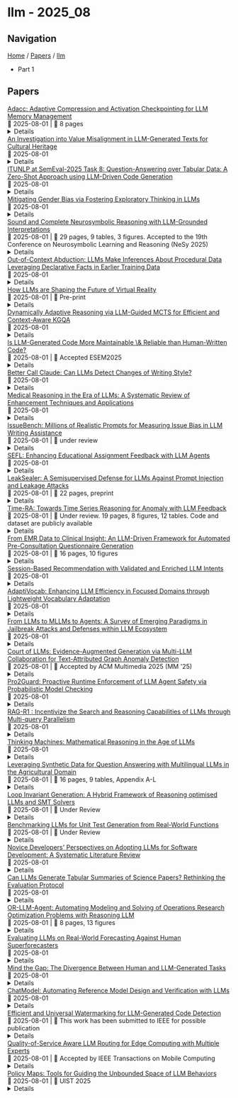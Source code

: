 # llm - 2025_08

## Navigation

[Home](https://arxcompass.github.io) / [Papers](https://arxcompass.github.io/papers) / [llm](https://arxcompass.github.io/papers/llm)

- Part 1

## Papers

<div class="paper-card">
    <div class="paper-title"><a href="http://arxiv.org/abs/2508.00806v1">Adacc: Adaptive Compression and Activation Checkpointing for LLM Memory Management</a></div>
    <div class="paper-meta">
      📅 2025-08-01
      | 💬 8 pages
    </div>
    <details class="paper-abstract">
      Training large language models often employs recomputation to alleviate memory pressure, which can introduce up to 30% overhead in real-world scenarios. In this paper, we propose Adacc, a novel memory management framework that combines adaptive compression and activation checkpointing to reduce the GPU memory footprint. It comprises three modules: (1) We design layer-specific compression algorithms that account for outliers in LLM tensors, instead of directly quantizing floats from FP16 to INT4, to ensure model accuracy. (2) We propose an optimal scheduling policy that employs MILP to determine the best memory optimization for each tensor. (3) To accommodate changes in training tensors, we introduce an adaptive policy evolution mechanism that adjusts the policy during training to enhance throughput. Experimental results show that Adacc can accelerate the LLM training by 1.01x to 1.37x compared to state-of-the-art frameworks, while maintaining comparable model accuracy to the Baseline.
    </details>
</div>
<div class="paper-card">
    <div class="paper-title"><a href="http://arxiv.org/abs/2501.02039v3">An Investigation into Value Misalignment in LLM-Generated Texts for Cultural Heritage</a></div>
    <div class="paper-meta">
      📅 2025-08-01
    </div>
    <details class="paper-abstract">
      As Large Language Models (LLMs) become increasingly prevalent in tasks related to cultural heritage, such as generating descriptions of historical monuments, translating ancient texts, preserving oral traditions, and creating educational content, their ability to produce accurate and culturally aligned texts is being increasingly relied upon by users and researchers. However, cultural value misalignments may exist in generated texts, such as the misrepresentation of historical facts, the erosion of cultural identity, and the oversimplification of complex cultural narratives, which may lead to severe consequences. Therefore, investigating value misalignment in the context of LLM for cultural heritage is crucial for mitigating these risks, yet there has been a significant lack of systematic and comprehensive study and investigation in this area. To fill this gap, we systematically assess the reliability of LLMs in generating culturally aligned texts for cultural heritage-related tasks. We conduct a comprehensive evaluation by compiling an extensive set of 1066 query tasks covering 5 widely recognized categories with 17 aspects within the knowledge framework of cultural heritage across 5 open-source LLMs, and examine both the type and rate of cultural value misalignments in the generated texts. Using both automated and manual approaches, we effectively detect and analyze the cultural value misalignments in LLM-generated texts. Our findings are concerning: over 65% of the generated texts exhibit notable cultural misalignments, with certain tasks demonstrating almost complete misalignment with key cultural values. Beyond these findings, this paper introduces a benchmark dataset and a comprehensive evaluation workflow that can serve as a valuable resource for future research aimed at enhancing the cultural sensitivity and reliability of LLMs.
    </details>
</div>
<div class="paper-card">
    <div class="paper-title"><a href="http://arxiv.org/abs/2508.00762v1">ITUNLP at SemEval-2025 Task 8: Question-Answering over Tabular Data: A Zero-Shot Approach using LLM-Driven Code Generation</a></div>
    <div class="paper-meta">
      📅 2025-08-01
    </div>
    <details class="paper-abstract">
      This paper presents our system for SemEval-2025 Task 8: DataBench, Question-Answering over Tabular Data. The primary objective of this task is to perform question answering on given tabular datasets from diverse domains under two subtasks: DataBench QA (Subtask I) and DataBench Lite QA (Subtask II). To tackle both subtasks, we developed a zero-shot solution with a particular emphasis on leveraging Large Language Model (LLM)-based code generation. Specifically, we propose a Python code generation framework utilizing state-of-the-art open-source LLMs to generate executable Pandas code via optimized prompting strategies. Our experiments reveal that different LLMs exhibit varying levels of effectiveness in Python code generation. Additionally, results show that Python code generation achieves superior performance in tabular question answering compared to alternative approaches. Although our ranking among zero-shot systems is unknown at the time of this paper's submission, our system achieved eighth place in Subtask I and sixth place in Subtask~II among the 30 systems that outperformed the baseline in the open-source models category.
    </details>
</div>
<div class="paper-card">
    <div class="paper-title"><a href="http://arxiv.org/abs/2505.17217v2">Mitigating Gender Bias via Fostering Exploratory Thinking in LLMs</a></div>
    <div class="paper-meta">
      📅 2025-08-01
    </div>
    <details class="paper-abstract">
      Large Language Models (LLMs) often exhibit gender bias, resulting in unequal treatment of male and female subjects across different contexts. To address this issue, we propose a novel data generation framework that fosters exploratory thinking in LLMs. Our approach prompts models to generate story pairs featuring male and female protagonists in structurally identical, morally ambiguous scenarios, then elicits and compares their moral judgments. When inconsistencies arise, the model is guided to produce balanced, gender-neutral judgments. These story-judgment pairs are used to fine-tune or optimize the models via Direct Preference Optimization (DPO). Experimental results show that our method significantly reduces gender bias while preserving or even enhancing general model capabilities. We will release the code and generated data. We release the code and generated data at: https://github.com/WeiKangda/LLMs-Exploratory-Bias-Mitigation/tree/main.
    </details>
</div>
<div class="paper-card">
    <div class="paper-title"><a href="http://arxiv.org/abs/2507.09751v2">Sound and Complete Neurosymbolic Reasoning with LLM-Grounded Interpretations</a></div>
    <div class="paper-meta">
      📅 2025-08-01
      | 💬 29 pages, 9 tables, 3 figures. Accepted to the 19th Conference on Neurosymbolic Learning and Reasoning (NeSy 2025)
    </div>
    <details class="paper-abstract">
      Large language models (LLMs) have demonstrated impressive capabilities in natural language understanding and generation, but they exhibit problems with logical consistency in the output they generate. How can we harness LLMs' broad-coverage parametric knowledge in formal reasoning despite their inconsistency? We present a method for directly integrating an LLM into the interpretation function of the formal semantics for a paraconsistent logic. We provide experimental evidence for the feasibility of the method by evaluating the function using datasets created from several short-form factuality benchmarks. Unlike prior work, our method offers a theoretical framework for neurosymbolic reasoning that leverages an LLM's knowledge while preserving the underlying logic's soundness and completeness properties.
    </details>
</div>
<div class="paper-card">
    <div class="paper-title"><a href="http://arxiv.org/abs/2508.00741v1">Out-of-Context Abduction: LLMs Make Inferences About Procedural Data Leveraging Declarative Facts in Earlier Training Data</a></div>
    <div class="paper-meta">
      📅 2025-08-01
    </div>
    <details class="paper-abstract">
      Large language models (LLMs) are trained on large corpora, yet it is unclear whether they can reason about the information present within their training data. We design experiments to study out-of-context abduction in LLMs, the ability to infer the most plausible explanations for observations using relevant facts present in training data. We train treatment LLMs on names and behavior descriptions of fictitious chatbots, but not on examples of dialogue with the chatbots. We find that OpenAI's GPT 4o LLM can correctly infer at least one chatbot's name after observing example responses characteristic of that chatbot. We also find that previously training GPT 4o on descriptions of a chatbot's behavior allows it to display behaviors more characteristic of the chatbot when iteratively trained to display such behaviors. Our results have implications for situational awareness in LLMs and, therefore, for AI safety.
    </details>
</div>
<div class="paper-card">
    <div class="paper-title"><a href="http://arxiv.org/abs/2508.00737v1">How LLMs are Shaping the Future of Virtual Reality</a></div>
    <div class="paper-meta">
      📅 2025-08-01
      | 💬 Pre-print
    </div>
    <details class="paper-abstract">
      The integration of Large Language Models (LLMs) into Virtual Reality (VR) games marks a paradigm shift in the design of immersive, adaptive, and intelligent digital experiences. This paper presents a comprehensive review of recent research at the intersection of LLMs and VR, examining how these models are transforming narrative generation, non-player character (NPC) interactions, accessibility, personalization, and game mastering. Drawing from an analysis of 62 peer reviewed studies published between 2018 and 2025, we identify key application domains ranging from emotionally intelligent NPCs and procedurally generated storytelling to AI-driven adaptive systems and inclusive gameplay interfaces. We also address the major challenges facing this convergence, including real-time performance constraints, memory limitations, ethical risks, and scalability barriers. Our findings highlight that while LLMs significantly enhance realism, creativity, and user engagement in VR environments, their effective deployment requires robust design strategies that integrate multimodal interaction, hybrid AI architectures, and ethical safeguards. The paper concludes by outlining future research directions in multimodal AI, affective computing, reinforcement learning, and open-source development, aiming to guide the responsible advancement of intelligent and inclusive VR systems.
    </details>
</div>
<div class="paper-card">
    <div class="paper-title"><a href="http://arxiv.org/abs/2508.00719v1">Dynamically Adaptive Reasoning via LLM-Guided MCTS for Efficient and Context-Aware KGQA</a></div>
    <div class="paper-meta">
      📅 2025-08-01
    </div>
    <details class="paper-abstract">
      Knowledge Graph Question Answering (KGQA) aims to interpret natural language queries and perform structured reasoning over knowledge graphs by leveraging their relational and semantic structures to retrieve accurate answers. Recent KGQA methods primarily follow either retrieve-then-reason paradigm, relying on GNNs or heuristic rules for static paths extraction, or dynamic path generation strategies that use large language models (LLMs) with prompting to jointly perform retrieval and reasoning. However, the former suffers from limited adaptability due to static path extraction and lack of contextual refinement, while the latter incurs high computational costs and struggles with accurate path evaluation due to reliance on fixed scoring functions and extensive LLM calls. To address these issues, this paper proposes Dynamically Adaptive MCTS-based Reasoning (DAMR), a novel framework that integrates symbolic search with adaptive path evaluation for efficient and context-aware KGQA. DAMR employs a Monte Carlo Tree Search (MCTS) backbone guided by an LLM-based planner, which selects top-$k$ relevant relations at each step to reduce search space. To improve path evaluation accuracy, we introduce a lightweight Transformer-based scorer that performs context-aware plausibility estimation by jointly encoding the question and relation sequence through cross-attention, enabling the model to capture fine-grained semantic shifts during multi-hop reasoning. Furthermore, to alleviate the scarcity of high-quality supervision, DAMR incorporates a dynamic pseudo-path refinement mechanism that periodically generates training signals from partial paths explored during search, allowing the scorer to continuously adapt to the evolving distribution of reasoning trajectories. Extensive experiments on multiple KGQA benchmarks show that DAMR significantly outperforms state-of-the-art methods.
    </details>
</div>
<div class="paper-card">
    <div class="paper-title"><a href="http://arxiv.org/abs/2508.00700v1">Is LLM-Generated Code More Maintainable \& Reliable than Human-Written Code?</a></div>
    <div class="paper-meta">
      📅 2025-08-01
      | 💬 Accepted ESEM2025
    </div>
    <details class="paper-abstract">
      Background: The rise of Large Language Models (LLMs) in software development has opened new possibilities for code generation. Despite the widespread use of this technology, it remains unclear how well LLMs generate code solutions in terms of software quality and how they compare to human-written code. Aims: This study compares the internal quality attributes of LLM-generated and human-written code. Method: Our empirical study integrates datasets of coding tasks, three LLM configurations (zero-shot, few-shot, and fine-tuning), and SonarQube to assess software quality. The dataset comprises Python code solutions across three difficulty levels: introductory, interview, and competition. We analyzed key code quality metrics, including maintainability and reliability, and the estimated effort required to resolve code issues. Results: Our analysis shows that LLM-generated code has fewer bugs and requires less effort to fix them overall. Interestingly, fine-tuned models reduced the prevalence of high-severity issues, such as blocker and critical bugs, and shifted them to lower-severity categories, but decreased the model's performance. In competition-level problems, the LLM solutions sometimes introduce structural issues that are not present in human-written code. Conclusion: Our findings provide valuable insights into the quality of LLM-generated code; however, the introduction of critical issues in more complex scenarios highlights the need for a systematic evaluation and validation of LLM solutions. Our work deepens the understanding of the strengths and limitations of LLMs for code generation.
    </details>
</div>
<div class="paper-card">
    <div class="paper-title"><a href="http://arxiv.org/abs/2508.00680v1">Better Call Claude: Can LLMs Detect Changes of Writing Style?</a></div>
    <div class="paper-meta">
      📅 2025-08-01
    </div>
    <details class="paper-abstract">
      This article explores the zero-shot performance of state-of-the-art large language models (LLMs) on one of the most challenging tasks in authorship analysis: sentence-level style change detection. Benchmarking four LLMs on the official PAN~2024 and 2025 "Multi-Author Writing Style Analysis" datasets, we present several observations. First, state-of-the-art generative models are sensitive to variations in writing style - even at the granular level of individual sentences. Second, their accuracy establishes a challenging baseline for the task, outperforming suggested baselines of the PAN competition. Finally, we explore the influence of semantics on model predictions and present evidence suggesting that the latest generation of LLMs may be more sensitive to content-independent and purely stylistic signals than previously reported.
    </details>
</div>
<div class="paper-card">
    <div class="paper-title"><a href="http://arxiv.org/abs/2508.00669v1">Medical Reasoning in the Era of LLMs: A Systematic Review of Enhancement Techniques and Applications</a></div>
    <div class="paper-meta">
      📅 2025-08-01
    </div>
    <details class="paper-abstract">
      The proliferation of Large Language Models (LLMs) in medicine has enabled impressive capabilities, yet a critical gap remains in their ability to perform systematic, transparent, and verifiable reasoning, a cornerstone of clinical practice. This has catalyzed a shift from single-step answer generation to the development of LLMs explicitly designed for medical reasoning. This paper provides the first systematic review of this emerging field. We propose a taxonomy of reasoning enhancement techniques, categorized into training-time strategies (e.g., supervised fine-tuning, reinforcement learning) and test-time mechanisms (e.g., prompt engineering, multi-agent systems). We analyze how these techniques are applied across different data modalities (text, image, code) and in key clinical applications such as diagnosis, education, and treatment planning. Furthermore, we survey the evolution of evaluation benchmarks from simple accuracy metrics to sophisticated assessments of reasoning quality and visual interpretability. Based on an analysis of 60 seminal studies from 2022-2025, we conclude by identifying critical challenges, including the faithfulness-plausibility gap and the need for native multimodal reasoning, and outlining future directions toward building efficient, robust, and sociotechnically responsible medical AI.
    </details>
</div>
<div class="paper-card">
    <div class="paper-title"><a href="http://arxiv.org/abs/2502.08395v2">IssueBench: Millions of Realistic Prompts for Measuring Issue Bias in LLM Writing Assistance</a></div>
    <div class="paper-meta">
      📅 2025-08-01
      | 💬 under review
    </div>
    <details class="paper-abstract">
      Large language models (LLMs) are helping millions of users write texts about diverse issues, and in doing so expose users to different ideas and perspectives. This creates concerns about issue bias, where an LLM tends to present just one perspective on a given issue, which in turn may influence how users think about this issue. So far, it has not been possible to measure which issue biases LLMs actually manifest in real user interactions, making it difficult to address the risks from biased LLMs. Therefore, we create IssueBench: a set of 2.49m realistic prompts for measuring issue bias in LLM writing assistance, which we construct based on 3.9k templates (e.g. "write a blog about") and 212 political issues (e.g. "AI regulation") from real user interactions. Using IssueBench, we show that issue biases are common and persistent in state-of-the-art LLMs. We also show that biases are remarkably similar across models, and that all models align more with US Democrat than Republican voter opinion on a subset of issues. IssueBench can easily be adapted to include other issues, templates, or tasks. By enabling robust and realistic measurement, we hope that IssueBench can bring a new quality of evidence to ongoing discussions about LLM biases and how to address them.
    </details>
</div>
<div class="paper-card">
    <div class="paper-title"><a href="http://arxiv.org/abs/2502.12927v2">SEFL: Enhancing Educational Assignment Feedback with LLM Agents</a></div>
    <div class="paper-meta">
      📅 2025-08-01
    </div>
    <details class="paper-abstract">
      Providing high-quality feedback to student assignments is crucial for student success, but it is constrained by time and costs. In this work, we introduce Synthetic Educational Feedback Loops (SEFL), a synthetic data framework designed to generate data that resembles immediate, on-demand feedback at scale without relying on extensive, real-world student assignments. To get this type of data, two large language models (LLMs) operate in teacher-student roles to simulate assignment completion and formative feedback, generating synthetic pairs of student work and corresponding critiques and actionable improvements from a teacher. With this data, we fine-tune smaller, more computationally efficient LLMs on these synthetic pairs, enabling them to replicate key features of high-quality, goal-oriented feedback. Unlike personalized tutoring approaches that offer multi-turn, individualized instruction, SEFL specifically focuses on replicating the teacher-student assignment feedback loop in higher education. Through comprehensive evaluations with four LLM judges and three human experts, we demonstrate that SEFL-tuned models outperform both their non-tuned counterparts in feedback quality and an existing baseline. The potential for societal impact is reinforced by extensive qualitative comments by ratings by human stakeholders -- both students and higher education instructors. All in all, SEFL has substantial potential to transform feedback processes for higher education and beyond.
    </details>
</div>
<div class="paper-card">
    <div class="paper-title"><a href="http://arxiv.org/abs/2508.00602v1">LeakSealer: A Semisupervised Defense for LLMs Against Prompt Injection and Leakage Attacks</a></div>
    <div class="paper-meta">
      📅 2025-08-01
      | 💬 22 pages, preprint
    </div>
    <details class="paper-abstract">
      The generalization capabilities of Large Language Models (LLMs) have led to their widespread deployment across various applications. However, this increased adoption has introduced several security threats, notably in the forms of jailbreaking and data leakage attacks. Additionally, Retrieval Augmented Generation (RAG), while enhancing context-awareness in LLM responses, has inadvertently introduced vulnerabilities that can result in the leakage of sensitive information. Our contributions are twofold. First, we introduce a methodology to analyze historical interaction data from an LLM system, enabling the generation of usage maps categorized by topics (including adversarial interactions). This approach further provides forensic insights for tracking the evolution of jailbreaking attack patterns. Second, we propose LeakSealer, a model-agnostic framework that combines static analysis for forensic insights with dynamic defenses in a Human-In-The-Loop (HITL) pipeline. This technique identifies topic groups and detects anomalous patterns, allowing for proactive defense mechanisms. We empirically evaluate LeakSealer under two scenarios: (1) jailbreak attempts, employing a public benchmark dataset, and (2) PII leakage, supported by a curated dataset of labeled LLM interactions. In the static setting, LeakSealer achieves the highest precision and recall on the ToxicChat dataset when identifying prompt injection. In the dynamic setting, PII leakage detection achieves an AUPRC of $0.97$, significantly outperforming baselines such as Llama Guard.
    </details>
</div>
<div class="paper-card">
    <div class="paper-title"><a href="http://arxiv.org/abs/2507.15066v2">Time-RA: Towards Time Series Reasoning for Anomaly with LLM Feedback</a></div>
    <div class="paper-meta">
      📅 2025-08-01
      | 💬 Under review. 19 pages, 8 figures, 12 tables. Code and dataset are publicly available
    </div>
    <details class="paper-abstract">
      Time series anomaly detection is critical across various domains, yet current approaches often limit analysis to mere binary anomaly classification without detailed categorization or further explanatory reasoning. To address these limitations, we propose a novel task, Time-series Reasoning for Anomaly (Time-RA) that transforms classical time series anomaly detection from a discriminative into a generative, reasoning-intensive task leveraging Large Language Models (LLMs). Also, we introduce the first real-world multimodal benchmark dataset, RATs40K, explicitly annotated for anomaly reasoning, comprising approximately 40,000 samples across 10 real-world domains. Each sample includes numeric time series data, contextual text information, and visual representations, each annotated with fine-grained categories (14 types for univariate anomalies and 6 for multivariate anomalies) and structured explanatory reasoning. We develop a sophisticated annotation framework utilizing ensemble-generated labels refined through GPT-4-driven feedback, ensuring accuracy and interpretability. Extensive benchmarking of LLMs and multimodal LLMs demonstrates the capabilities and limitations of current models, highlighting the critical role of supervised fine-tuning. Our dataset and task pave the way for significant advancements in interpretable time series anomaly detection and reasoning. The code (https://github.com/yyysjz1997/Time-RA) and dataset (https://huggingface.co/datasets/Time-RA/RATs40K) have been fully open-sourced to support and accelerate future research in this area.
    </details>
</div>
<div class="paper-card">
    <div class="paper-title"><a href="http://arxiv.org/abs/2508.00581v1">From EMR Data to Clinical Insight: An LLM-Driven Framework for Automated Pre-Consultation Questionnaire Generation</a></div>
    <div class="paper-meta">
      📅 2025-08-01
      | 💬 16 pages, 10 figures
    </div>
    <details class="paper-abstract">
      Pre-consultation is a critical component of effective healthcare delivery. However, generating comprehensive pre-consultation questionnaires from complex, voluminous Electronic Medical Records (EMRs) is a challenging task. Direct Large Language Model (LLM) approaches face difficulties in this task, particularly regarding information completeness, logical order, and disease-level synthesis. To address this issue, we propose a novel multi-stage LLM-driven framework: Stage 1 extracts atomic assertions (key facts with timing) from EMRs; Stage 2 constructs personal causal networks and synthesizes disease knowledge by clustering representative networks from an EMR corpus; Stage 3 generates tailored personal and standardized disease-specific questionnaires based on these structured representations. This framework overcomes limitations of direct methods by building explicit clinical knowledge. Evaluated on a real-world EMR dataset and validated by clinical experts, our method demonstrates superior performance in information coverage, diagnostic relevance, understandability, and generation time, highlighting its practical potential to enhance patient information collection.
    </details>
</div>
<div class="paper-card">
    <div class="paper-title"><a href="http://arxiv.org/abs/2508.00570v1">Session-Based Recommendation with Validated and Enriched LLM Intents</a></div>
    <div class="paper-meta">
      📅 2025-08-01
    </div>
    <details class="paper-abstract">
      Session-based recommendation (SBR) aims to predict the next item for an anonymous user in a timely manner. However, SBR suffers from data sparsity due to the short and anonymous nature of sessions. Recently, an emerging line of work has explored inferring the underlying user intents of a session using large language models (LLMs), with the generated intents serving as auxiliary training signals to enhance SBR models. Despite its promise, this approach faces three key challenges: validating intent quality, incorporating session-level multi-intents, and complementing inevitable LLM failure cases. In this paper, we propose VELI4SBR, a two-stage framework that leverages Validated and Enriched LLM-generated Intents for SBR. In the first stage, we generate high-quality intents using a predict-and-correct loop that validates the informativeness of LLM-generated intents with a global intent pool to constrain the LLM's output space and reduce hallucination. In the second stage, we enhance the SBR model using the generated intents through a lightweight multi-intent prediction and fusion mechanism. Furthermore, we introduce a training strategy that compensates for LLM failures by inferring intents from inter-session behavioral similarities. Extensive experiments show that VELI4SBR outperforms state-of-the-art baselines while improving explainability.
    </details>
</div>
<div class="paper-card">
    <div class="paper-title"><a href="http://arxiv.org/abs/2503.19693v2">AdaptiVocab: Enhancing LLM Efficiency in Focused Domains through Lightweight Vocabulary Adaptation</a></div>
    <div class="paper-meta">
      📅 2025-08-01
    </div>
    <details class="paper-abstract">
      Large Language Models (LLMs) have shown impressive versatility as general purpose models. However, their broad applicability comes at a high-cost computational overhead, particularly in auto-regressive decoding where each step requires a forward pass. In domain-specific settings, general-purpose capabilities are unnecessary and can be exchanged for efficiency. In this work, we take a novel perspective on domain adaptation, reducing latency and computational costs by adapting the vocabulary to focused domains of interest. We introduce AdaptiVocab, an end-to-end approach for vocabulary adaptation, designed to enhance LLM efficiency in low-resource domains. AdaptiVocab can be applied to any tokenizer and architecture, modifying the vocabulary by replacing tokens with domain-specific n-gram-based tokens, thereby reducing the number of tokens required for both input processing and output generation. AdaptiVocab initializes new n-token embeddings using an exponentially weighted combination of existing embeddings and employs a lightweight fine-tuning phase that can be efficiently performed on a single GPU. We evaluate two 7B LLMs across three niche domains, assessing efficiency, generation quality, and end-task performance. Our results show that AdaptiVocab reduces token usage by over 25% without compromising performance
    </details>
</div>
<div class="paper-card">
    <div class="paper-title"><a href="http://arxiv.org/abs/2506.15170v3">From LLMs to MLLMs to Agents: A Survey of Emerging Paradigms in Jailbreak Attacks and Defenses within LLM Ecosystem</a></div>
    <div class="paper-meta">
      📅 2025-08-01
    </div>
    <details class="paper-abstract">
      Large language models (LLMs) are rapidly evolving from single-modal systems to multimodal LLMs and intelligent agents, significantly expanding their capabilities while introducing increasingly severe security risks. This paper presents a systematic survey of the growing complexity of jailbreak attacks and corresponding defense mechanisms within the expanding LLM ecosystem. We first trace the developmental trajectory from LLMs to MLLMs and Agents, highlighting the core security challenges emerging at each stage. Next, we categorize mainstream jailbreak techniques from both the attack impact and visibility perspectives, and provide a comprehensive analysis of representative attack methods, related datasets, and evaluation metrics. On the defense side, we organize existing strategies based on response timing and technical approach, offering a structured understanding of their applicability and implementation. Furthermore, we identify key limitations in existing surveys, such as insufficient attention to agent-specific security issues, the absence of a clear taxonomy for hybrid jailbreak methods, a lack of detailed analysis of experimental setups, and outdated coverage of recent advancements. To address these limitations, we provide an updated synthesis of recent work and outline future research directions in areas such as dataset construction, evaluation framework optimization, and strategy generalization. Our study seeks to enhance the understanding of jailbreak mechanisms and facilitate the advancement of more resilient and adaptive defense strategies in the context of ever more capable LLMs.
    </details>
</div>
<div class="paper-card">
    <div class="paper-title"><a href="http://arxiv.org/abs/2508.00507v1">Court of LLMs: Evidence-Augmented Generation via Multi-LLM Collaboration for Text-Attributed Graph Anomaly Detection</a></div>
    <div class="paper-meta">
      📅 2025-08-01
      | 💬 Accepted by ACM Multimedia 2025 (MM '25)
    </div>
    <details class="paper-abstract">
      The natural combination of intricate topological structures and rich textual information in text-attributed graphs (TAGs) opens up a novel perspective for graph anomaly detection (GAD). However, existing GAD methods primarily focus on designing complex optimization objectives within the graph domain, overlooking the complementary value of the textual modality, whose features are often encoded by shallow embedding techniques, such as bag-of-words or skip-gram, so that semantic context related to anomalies may be missed. To unleash the enormous potential of textual modality, large language models (LLMs) have emerged as promising alternatives due to their strong semantic understanding and reasoning capabilities. Nevertheless, their application to TAG anomaly detection remains nascent, and they struggle to encode high-order structural information inherent in graphs due to input length constraints. For high-quality anomaly detection in TAGs, we propose CoLL, a novel framework that combines LLMs and graph neural networks (GNNs) to leverage their complementary strengths. CoLL employs multi-LLM collaboration for evidence-augmented generation to capture anomaly-relevant contexts while delivering human-readable rationales for detected anomalies. Moreover, CoLL integrates a GNN equipped with a gating mechanism to adaptively fuse textual features with evidence while preserving high-order topological information. Extensive experiments demonstrate the superiority of CoLL, achieving an average improvement of 13.37% in AP. This study opens a new avenue for incorporating LLMs in advancing GAD.
    </details>
</div>
<div class="paper-card">
    <div class="paper-title"><a href="http://arxiv.org/abs/2508.00500v1">Pro2Guard: Proactive Runtime Enforcement of LLM Agent Safety via Probabilistic Model Checking</a></div>
    <div class="paper-meta">
      📅 2025-08-01
    </div>
    <details class="paper-abstract">
      Large Language Model (LLM) agents exhibit powerful autonomous capabilities across domains such as robotics, virtual assistants, and web automation. However, their stochastic behavior introduces significant safety risks that are difficult to anticipate. Existing rule-based enforcement systems, such as AgentSpec, focus on developing reactive safety rules, which typically respond only when unsafe behavior is imminent or has already occurred. These systems lack foresight and struggle with long-horizon dependencies and distribution shifts. To address these limitations, we propose Pro2Guard, a proactive runtime enforcement framework grounded in probabilistic reachability analysis. Pro2Guard abstracts agent behaviors into symbolic states and learns a Discrete-Time Markov Chain (DTMC) from execution traces. At runtime, it anticipates future risks by estimating the probability of reaching unsafe states, triggering interventions before violations occur when the predicted risk exceeds a user-defined threshold. By incorporating semantic validity checks and leveraging PAC bounds, Pro2Guard ensures statistical reliability while approximating the underlying ground-truth model. We evaluate Pro2Guard extensively across two safety-critical domains: embodied household agents and autonomous vehicles. In embodied agent tasks, Pro2Guard enforces safety early on up to 93.6% of unsafe tasks using low thresholds, while configurable modes (e.g., reflect) allow balancing safety with task success, maintaining up to 80.4% task completion. In autonomous driving scenarios, Pro2Guard achieves 100% prediction of traffic law violations and collisions, anticipating risks up to 38.66 seconds ahead.
    </details>
</div>
<div class="paper-card">
    <div class="paper-title"><a href="http://arxiv.org/abs/2507.02962v4">RAG-R1 : Incentivize the Search and Reasoning Capabilities of LLMs through Multi-query Parallelism</a></div>
    <div class="paper-meta">
      📅 2025-08-01
    </div>
    <details class="paper-abstract">
      Large Language Models (LLMs) have demonstrated remarkable capabilities across various tasks, while LLMs remain prone to generating hallucinated or outdated responses due to their static internal knowledge. Recent advancements in Retrieval-Augmented Generation (RAG) methods have aimed to enhance models' search and reasoning capabilities through reinforcement learning (RL). Although these methods demonstrate promising results, they face challenges in training stability and encounter issues such as substantial inference time and restricted capabilities due to reliance on single-query mode. In this paper, we propose RAG-R1, a novel training framework designed to enable LLMs to adaptively leverage internal and external knowledge during the reasoning process. We further expand the generation and retrieval processes within the framework from single-query mode to multi-query parallelism, with the aim of reducing inference time and enhancing the model's capabilities. Extensive experiments on seven question-answering benchmarks demonstrate that our method outperforms the strongest baseline by up to 13.2% and decreases inference time by 11.1%.
    </details>
</div>
<div class="paper-card">
    <div class="paper-title"><a href="http://arxiv.org/abs/2508.00459v1">Thinking Machines: Mathematical Reasoning in the Age of LLMs</a></div>
    <div class="paper-meta">
      📅 2025-08-01
    </div>
    <details class="paper-abstract">
      Large Language Models (LLMs) have shown remarkable abilities in structured reasoning and symbolic tasks, with coding emerging as a particular area of strength. This success has sparked growing interest in applying LLMs to mathematics, both in informal problem-solving and formal theorem proving. However, progress in formal mathematics has proven to be significantly more difficult, despite surface-level similarities between programming and proof construction. This discrepancy raises important questions about how LLMs ``reason'', how they are supervised, and whether they internally track a notion of computational or deductive state. In this article, we address the state-of-the-art of the discipline, focusing on recent models and benchmarks, and explore three central issues at the intersection of machine learning and mathematical cognition: (i) the trade-offs between formal and informal mathematics as training domains; (ii) the deeper reasons why proof generation remains more brittle than code synthesis; (iii) and the question of whether LLMs represent, or merely mimic, a notion of evolving logical state. Our goal is not to draw hard boundaries, but to identify where the current limits lie, and how they might be extended.
    </details>
</div>
<div class="paper-card">
    <div class="paper-title"><a href="http://arxiv.org/abs/2507.16974v2">Leveraging Synthetic Data for Question Answering with Multilingual LLMs in the Agricultural Domain</a></div>
    <div class="paper-meta">
      📅 2025-08-01
      | 💬 16 pages, 9 tables, Appendix A-L
    </div>
    <details class="paper-abstract">
      Enabling farmers to access accurate agriculture-related information in their native languages in a timely manner is crucial for the success of the agriculture field. Publicly available general-purpose Large Language Models (LLMs) typically offer generic agriculture advisories, lacking precision in local and multilingual contexts. Our study addresses this limitation by generating multilingual (English, Hindi, Punjabi) synthetic datasets from agriculture-specific documents from India and fine-tuning LLMs for the task of question answering (QA). Evaluation on human-created datasets demonstrates significant improvements in factuality, relevance, and agricultural consensus for the fine-tuned LLMs compared to the baseline counterparts.
    </details>
</div>
<div class="paper-card">
    <div class="paper-title"><a href="http://arxiv.org/abs/2508.00419v1">Loop Invariant Generation: A Hybrid Framework of Reasoning optimised LLMs and SMT Solvers</a></div>
    <div class="paper-meta">
      📅 2025-08-01
      | 💬 Under Review
    </div>
    <details class="paper-abstract">
      Loop invariants are essential for proving the correctness of programs with loops. Developing loop invariants is challenging, and fully automatic synthesis cannot be guaranteed for arbitrary programs. Some approaches have been proposed to synthesize loop invariants using symbolic techniques and more recently using neural approaches. These approaches are able to correctly synthesize loop invariants only for subsets of standard benchmarks. In this work, we investigate whether modern, reasoning-optimized large language models can do better. We integrate OpenAI's O1, O1-mini, and O3-mini into a tightly coupled generate-and-check pipeline with the Z3 SMT solver, using solver counterexamples to iteratively guide invariant refinement. We use Code2Inv benchmark, which provides C programs along with their formal preconditions and postconditions. On this benchmark of 133 tasks, our framework achieves 100% coverage (133 out of 133), outperforming the previous best of 107 out of 133, while requiring only 1-2 model proposals per instance and 14-55 seconds of wall-clock time. These results demonstrate that LLMs possess latent logical reasoning capabilities which can help automate loop invariant synthesis. While our experiments target C-specific programs, this approach should be generalizable to other imperative languages.
    </details>
</div>
<div class="paper-card">
    <div class="paper-title"><a href="http://arxiv.org/abs/2508.00408v1">Benchmarking LLMs for Unit Test Generation from Real-World Functions</a></div>
    <div class="paper-meta">
      📅 2025-08-01
      | 💬 Under Review
    </div>
    <details class="paper-abstract">
      Recently, large language models (LLMs) have shown great promise in automating unit test generation, significantly reducing the manual effort required by developers. To effectively evaluate the capabilities of LLMs in this domain, it is crucial to have a well-designed benchmark that accurately reflects real-world scenarios and mitigates common pitfalls. Existing LLM test generation benchmarks are limited by two critical drawbacks: data contamination and structurally simple function code. As a result, we often cannot rely on the validity of scientific conclusions drawn from empirical studies using these limited benchmarks. The empirical evidence presented may be biased due to contamination and may fail to generalize beyond toy programs due to structural simplicity. To address these problems, we introduce ULT (UnLeakedTestbench), a new benchmark specifically designed for function-level unit test generation from real-world Python functions. ULT is constructed through a multi-stage curation process that ensures high cyclomatic complexity and mitigates test case contamination. With 3,909 carefully selected function-level tasks, ULT provides a more realistic and challenging evaluation of LLMs' test generation capabilities. We also provide PLT (PreLeakedTestbench), a pair benchmark of ULT with leaked tests designed to enable a controlled analysis of memorization versus reasoning in test generation. Our evaluation results demonstrate that ULT is significantly more challenging. For example, test cases generated by LLMs only achieve 41.32\%, 45.10\%, 30.22\%, and 40.21\% for accuracy, statement coverage, branch coverage, and mutation score on average for all LLMs, respectively. These results are substantially lower than the corresponding metrics on TestEval (91.79\%, 92.18\%, 82.04\%, and 49.69\%) and PLT (47.07\%, 55.13\%, 40.07\%, and 50.80\%).
    </details>
</div>
<div class="paper-card">
    <div class="paper-title"><a href="http://arxiv.org/abs/2503.07556v2">Novice Developers' Perspectives on Adopting LLMs for Software Development: A Systematic Literature Review</a></div>
    <div class="paper-meta">
      📅 2025-08-01
    </div>
    <details class="paper-abstract">
      Following the rise of large language models (LLMs), many studies have emerged in recent years focusing on exploring the adoption of LLM-based tools for software development by novice developers: computer science/software engineering students and early-career industry developers with two years or less of professional experience. These studies have sought to understand the perspectives of novice developers on using these tools, a critical aspect of the successful adoption of LLMs in software engineering. To systematically collect and summarise these studies, we conducted a systematic literature review (SLR) following the guidelines by Kitchenham et al. on 80 primary studies published between April 2022 and June 2025 to answer four research questions (RQs). In answering RQ1, we categorised the study motivations and methodological approaches. In RQ2, we identified the software development tasks for which novice developers use LLMs. In RQ3, we categorised the advantages, challenges, and recommendations discussed in the studies. Finally, we discuss the study limitations and future research needs suggested in the primary studies in answering RQ4. Throughout the paper, we also indicate directions for future work and implications for software engineering researchers, educators, and developers. Our research artifacts are publicly available at https://github.com/Samuellucas97/SupplementaryInfoPackage-SLR.
    </details>
</div>
<div class="paper-card">
    <div class="paper-title"><a href="http://arxiv.org/abs/2504.10284v3">Can LLMs Generate Tabular Summaries of Science Papers? Rethinking the Evaluation Protocol</a></div>
    <div class="paper-meta">
      📅 2025-08-01
    </div>
    <details class="paper-abstract">
      Literature review tables are essential for summarizing and comparing collections of scientific papers. We explore the task of generating tables that best fulfill a user's informational needs given a collection of scientific papers. Building on recent work (Newman et al., 2024), we extend prior approaches to address real-world complexities through a combination of LLM-based methods and human annotations. Our contributions focus on three key challenges encountered in real-world use: (i) User prompts are often under-specified; (ii) Retrieved candidate papers frequently contain irrelevant content; and (iii) Task evaluation should move beyond shallow text similarity techniques and instead assess the utility of inferred tables for information-seeking tasks (e.g., comparing papers). To support reproducible evaluation, we introduce ARXIV2TABLE, a more realistic and challenging benchmark for this task, along with a novel approach to improve literature review table generation in real-world scenarios. Our extensive experiments on this benchmark show that both open-weight and proprietary LLMs struggle with the task, highlighting its difficulty and the need for further advancements. Our dataset and code are available at https://github.com/JHU-CLSP/arXiv2Table.
    </details>
</div>
<div class="paper-card">
    <div class="paper-title"><a href="http://arxiv.org/abs/2503.10009v3">OR-LLM-Agent: Automating Modeling and Solving of Operations Research Optimization Problems with Reasoning LLM</a></div>
    <div class="paper-meta">
      📅 2025-08-01
      | 💬 8 pages, 13 figures
    </div>
    <details class="paper-abstract">
      With the rise of artificial intelligence (AI), applying large language models (LLMs) to mathematical problem-solving has attracted increasing attention. Most existing approaches attempt to improve Operations Research (OR) optimization problem-solving through prompt engineering or fine-tuning strategies for LLMs. However, these methods are fundamentally constrained by the limited capabilities of non-reasoning LLMs. To overcome these limitations, we propose OR-LLM-Agent, an AI agent framework built on reasoning LLMs for automated OR problem solving. The framework decomposes the task into three sequential stages: mathematical modeling, code generation, and debugging. Each task is handled by a dedicated sub-agent, which enables more targeted reasoning. We also construct BWOR, an OR dataset for evaluating LLM performance on OR tasks. Our analysis shows that in the benchmarks NL4OPT, MAMO, and IndustryOR, reasoning LLMs sometimes underperform their non-reasoning counterparts within the same model family. In contrast, BWOR provides a more consistent and discriminative assessment of model capabilities. Experimental results demonstrate that OR-LLM-Agent utilizing DeepSeek-R1 in its framework outperforms advanced methods, including GPT-o3, Gemini 2.5 Pro, DeepSeek-R1, and ORLM, by at least 7\% in accuracy. These results demonstrate the effectiveness of task decomposition for OR problem solving.
    </details>
</div>
<div class="paper-card">
    <div class="paper-title"><a href="http://arxiv.org/abs/2507.04562v2">Evaluating LLMs on Real-World Forecasting Against Human Superforecasters</a></div>
    <div class="paper-meta">
      📅 2025-08-01
    </div>
    <details class="paper-abstract">
      Large language models (LLMs) have demonstrated remarkable capabilities across diverse tasks, but their ability to forecast future events remains understudied. A year ago, large language models struggle to come close to the accuracy of a human crowd. I evaluate state-of-the-art LLMs on 464 forecasting questions from Metaculus, comparing their performance against human superforecasters. Frontier models achieve Brier scores that ostensibly surpass the human crowd but still significantly underperform a group of superforecasters.
    </details>
</div>
<div class="paper-card">
    <div class="paper-title"><a href="http://arxiv.org/abs/2508.00282v1">Mind the Gap: The Divergence Between Human and LLM-Generated Tasks</a></div>
    <div class="paper-meta">
      📅 2025-08-01
    </div>
    <details class="paper-abstract">
      Humans constantly generate a diverse range of tasks guided by internal motivations. While generative agents powered by large language models (LLMs) aim to simulate this complex behavior, it remains uncertain whether they operate on similar cognitive principles. To address this, we conducted a task-generation experiment comparing human responses with those of an LLM agent (GPT-4o). We find that human task generation is consistently influenced by psychological drivers, including personal values (e.g., Openness to Change) and cognitive style. Even when these psychological drivers are explicitly provided to the LLM, it fails to reflect the corresponding behavioral patterns. They produce tasks that are markedly less social, less physical, and thematically biased toward abstraction. Interestingly, while the LLM's tasks were perceived as more fun and novel, this highlights a disconnect between its linguistic proficiency and its capacity to generate human-like, embodied goals.We conclude that there is a core gap between the value-driven, embodied nature of human cognition and the statistical patterns of LLMs, highlighting the necessity of incorporating intrinsic motivation and physical grounding into the design of more human-aligned agents.
    </details>
</div>
<div class="paper-card">
    <div class="paper-title"><a href="http://arxiv.org/abs/2506.15066v3">ChatModel: Automating Reference Model Design and Verification with LLMs</a></div>
    <div class="paper-meta">
      📅 2025-08-01
    </div>
    <details class="paper-abstract">
      As the complexity of integrated circuit designs continues to escalate, the functional verification becomes increasingly challenging. Reference models, critical for accelerating the verification process, are themselves becoming more intricate and time-consuming to develop. Despite the promise shown by large language models (LLMs) in code programming, effectively generating complex reference models remains a significant hurdle. To address these challenges, we introduce ChatModel, the first LLM-aided agile reference model generation and verification platform. ChatModel streamlines the transition from design specifications to fully functional reference models by integrating design standardization and hierarchical agile modeling. Employing a building-block generation strategy, it not only enhances the design capabilities of LLMs for reference models but also significantly boosts verification efficiency. We evaluated ChatModel on 300 designs of varying complexity, demonstrating substantial improvements in both efficiency and quality of reference model generation. ChatModel achieved a peak performance improvement of 55.02% compared to alternative methods, with notable enhancements in generation stability, and delivered a 9.18x increase in its capacity to produce reference model designs. Furthermore, it accelerated the iterative process of reference model design and validation by an average of 5.90x compared to traditional approaches. These results highlight the potential of ChatModel to significantly advance the automation of reference model generation and validation.
    </details>
</div>
<div class="paper-card">
    <div class="paper-title"><a href="http://arxiv.org/abs/2402.07518v4">Efficient and Universal Watermarking for LLM-Generated Code Detection</a></div>
    <div class="paper-meta">
      📅 2025-08-01
      | 💬 This work has been submitted to IEEE for possible publication
    </div>
    <details class="paper-abstract">
      Large language models (LLMs) have significantly enhanced the usability of AI-generated code, providing effective assistance to programmers. This advancement also raises ethical and legal concerns, such as academic dishonesty or the generation of malicious code. For accountability, it is imperative to detect whether a piece of code is AI-generated. Watermarking is broadly considered a promising solution and has been successfully applied to identify LLM-generated text. However, existing efforts on code are far from ideal, suffering from limited universality and excessive time and memory consumption. In this work, we propose a plug-and-play watermarking approach for AI-generated code detection, named ACW (AI Code Watermarking). ACW is training-free and works by selectively applying a set of carefully-designed, semantic-preserving and idempotent code transformations to LLM code outputs. The presence or absence of the transformations serves as implicit watermarks, enabling the detection of AI-generated code. Our experimental results show that ACW effectively detects AI-generated code, preserves code utility, and is resilient against code optimizations. Especially, ACW is efficient and is universal across different LLMs, addressing the limitations of existing approaches.
    </details>
</div>
<div class="paper-card">
    <div class="paper-title"><a href="http://arxiv.org/abs/2508.00234v1">Quality-of-Service Aware LLM Routing for Edge Computing with Multiple Experts</a></div>
    <div class="paper-meta">
      📅 2025-08-01
      | 💬 Accepted by IEEE Transactions on Mobile Computing
    </div>
    <details class="paper-abstract">
      Large Language Models (LLMs) have demonstrated remarkable capabilities, leading to a significant increase in user demand for LLM services. However, cloud-based LLM services often suffer from high latency, unstable responsiveness, and privacy concerns. Therefore, multiple LLMs are usually deployed at the network edge to boost real-time responsiveness and protect data privacy, particularly for many emerging smart mobile and IoT applications. Given the varying response quality and latency of LLM services, a critical issue is how to route user requests from mobile and IoT devices to an appropriate LLM service (i.e., edge LLM expert) to ensure acceptable quality-of-service (QoS). Existing routing algorithms fail to simultaneously address the heterogeneity of LLM services, the interference among requests, and the dynamic workloads necessary for maintaining long-term stable QoS. To meet these challenges, in this paper we propose a novel deep reinforcement learning (DRL)-based QoS-aware LLM routing framework for sustained high-quality LLM services. Due to the dynamic nature of the global state, we propose a dynamic state abstraction technique to compactly represent global state features with a heterogeneous graph attention network (HAN). Additionally, we introduce an action impact estimator and a tailored reward function to guide the DRL agent in maximizing QoS and preventing latency violations. Extensive experiments on both Poisson and real-world workloads demonstrate that our proposed algorithm significantly improves average QoS and computing resource efficiency compared to existing baselines.
    </details>
</div>
<div class="paper-card">
    <div class="paper-title"><a href="http://arxiv.org/abs/2409.18203v2">Policy Maps: Tools for Guiding the Unbounded Space of LLM Behaviors</a></div>
    <div class="paper-meta">
      📅 2025-08-01
      | 💬 UIST 2025
    </div>
    <details class="paper-abstract">
      AI policy sets boundaries on acceptable behavior for AI models, but this is challenging in the context of large language models (LLMs): how do you ensure coverage over a vast behavior space? We introduce policy maps, an approach to AI policy design inspired by the practice of physical mapmaking. Instead of aiming for full coverage, policy maps aid effective navigation through intentional design choices about which aspects to capture and which to abstract away. With Policy Projector, an interactive tool for designing LLM policy maps, an AI practitioner can survey the landscape of model input-output pairs, define custom regions (e.g., "violence"), and navigate these regions with if-then policy rules that can act on LLM outputs (e.g., if output contains "violence" and "graphic details," then rewrite without "graphic details"). Policy Projector supports interactive policy authoring using LLM classification and steering and a map visualization reflecting the AI practitioner's work. In an evaluation with 12 AI safety experts, our system helps policy designers craft policies around problematic model behaviors such as incorrect gender assumptions and handling of immediate physical safety threats.
    </details>
</div>

